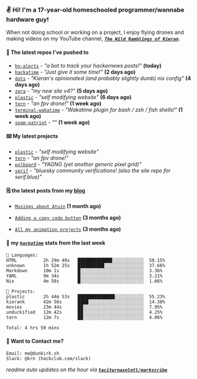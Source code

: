 ### ✌️ Hi! I'm a 17-year-old homeschooled programmer/wannabe hardware guy!

When not doing school or working on a project, I enjoy flying drones and making videos on my YouTube channel, [**_`The Wild Ramblings of Kieran`_**](https://youtube.com/@kieran.rambles).

#### 👷 The latest repos I've pushed to

- [`hn-alerts`](https://github.com/taciturnaxolotl/hn-alerts) - _"a bot to track your hackernews posts!"_ **(today)**
- [`hackatime`](https://github.com/hackclub/hackatime) - _"Just give it some time!"_ **(2 days ago)**
- [`dots`](https://github.com/taciturnaxolotl/dots) - _"Kieran's opinionated (and probably slightly dumb) nix config"_ **(4 days ago)**
- [`zera`](https://github.com/taciturnaxolotl/zera) - _"my new site v4?"_ **(5 days ago)**
- [`plastic`](https://github.com/taciturnaxolotl/plastic) - _"self modifying website"_ **(6 days ago)**
- [`tern`](https://github.com/taciturnaxolotl/tern) - _"an fpv drone!"_ **(1 week ago)**
- [`terminal-wakatime`](https://github.com/hackclub/terminal-wakatime) - _"Wakatime plugin for bash / zsh / fish shells!"_ **(1 week ago)**
- [`spam-patriot`](https://github.com/taciturnaxolotl/spam-patriot) - _""_ **(1 week ago)**

#### ⌨️ My latest projects

- [`plastic`](https://github.com/taciturnaxolotl/plastic) - _"self modifying website"_
- [`tern`](https://github.com/taciturnaxolotl/tern) - _"an fpv drone!"_
- [`pxlboard`](https://github.com/taciturnaxolotl/pxlboard) - _"YAGNG (yet another generic pixel grid)"_
- [`serif`](https://github.com/taciturnaxolotl/serif) - _"bluesky community verifications! (also the site repo for serif.blue)"_

#### 🗒️ the latest posts from my [blog](https://dunkirk.sh)

- [`Musings about Atuin`](https://dunkirk.sh/blog/atuin/) **(1 month ago)**

- [`Adding a copy code button`](https://dunkirk.sh/blog/adding-a-copy-button/) **(3 months ago)**

- [`All my animation projects`](https://dunkirk.sh/blog/my-animations/) **(3 months ago)**



#### 📡 my [_`hackatime`_](https://waka.hackclub.com) stats from the last week

```text
💾 Languages:
HTML          2h 29m 40s   █████████████░░░░░░░░░░░░  50.15%
unknown       1h 52m 25s   ██████████░░░░░░░░░░░░░░░  37.66%
Markdown      10m 1s       █░░░░░░░░░░░░░░░░░░░░░░░░  3.36%
YAML          9m 34s       █░░░░░░░░░░░░░░░░░░░░░░░░  3.21%
Nix           4m 58s       █░░░░░░░░░░░░░░░░░░░░░░░░  1.66%

💼 Projects:
plastic       2h 44m 53s   ██████████████░░░░░░░░░░░  55.23%
kierank       42m 56s      ████░░░░░░░░░░░░░░░░░░░░░  14.38%
movies        23m 44s      ██░░░░░░░░░░░░░░░░░░░░░░░  7.95%
unduckified   12m 42s      ██░░░░░░░░░░░░░░░░░░░░░░░  4.25%
tern          12m 7s       ██░░░░░░░░░░░░░░░░░░░░░░░  4.06%

Total: 4 hrs 59 mins
```

#### 📮 Want to Contact me?

```text
Email: me@dunkirk.sh
Slack: @krn (hackclub.com/slack)
```

_readme auto updates on the hour via [**`taciturnaxolotl/markscribe`**](https://github.com/taciturnaxolotl/markscribe)_
